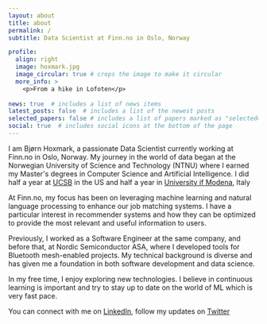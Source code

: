 ```yaml
---
layout: about
title: about
permalink: /
subtitle: Data Scientist at Finn.no in Oslo, Norway

profile:
  align: right
  image: hoxmark.jpg
  image_circular: true # crops the image to make it circular
  more_info: >
    <p>From a hike in Lofoten</p>
     
news: true  # includes a list of news items
latest_posts: false  # includes a list of the newest posts
selected_papers: false # includes a list of papers marked as "selected={true}"
social: true  # includes social icons at the bottom of the page
---
```



I am Bjørn Hoxmark, a passionate Data Scientist currently working at Finn.no in Oslo, Norway. My journey in the world of data began at the Norwegian University of Science and Technology (NTNU) where I earned my Master's degrees in Computer Science and Artificial Intelligence. I did half a year at [UCSB](https://www.ucsb.edu/) in the US and half a year in [University if Modena](https://international.unimore.it/), Italy

At Finn.no, my focus has been on leveraging machine learning and natural language processing to enhance our job matching systems. I have a particular interest in recommender systems and how they can be optimized to provide the most relevant and useful information to users.

Previously, I worked as a Software Engineer at the same company, and before that, at Nordic Semiconductor ASA, where I developed tools for Bluetooth mesh-enabled projects. My technical background is diverse and has given me a foundation in both software development and data science.

In my free time, I enjoy exploring new technologies. I believe in continuous learning is important and try to stay up to date on the world of ML which is very fast pace. 

You can connect with me on [LinkedIn](https://www.linkedin.com/in/bhoxmark), follow my updates on [Twitter](https://twitter.com/bhoxmark)
